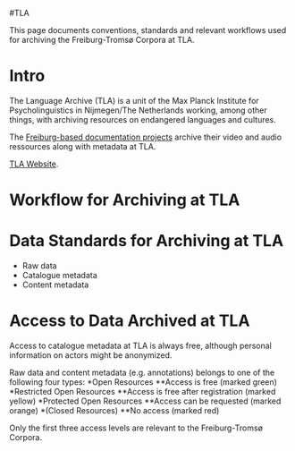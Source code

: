 #TLA

This page documents conventions, standards and relevant workflows used for archiving the Freiburg-Tromsø Corpora at TLA.

# Intro

The Language Archive (TLA) is a unit of the Max Planck Institute for Psycholinguistics in Nijmegen/The Netherlands working, among other things, with archiving resources on endangered languages and cultures.

The [Freiburg-based documentation projects](freiburg.html) archive their video and audio ressources along with metadata at TLA.

[TLA Website](http://tla.mpi.nl/).

# Workflow for Archiving at TLA

# Data Standards for Archiving at TLA

- Raw data
- Catalogue metadata
- Content metadata

# Access to Data Archived at TLA

Access to catalogue metadata at TLA is always free, although personal information on actors might be anonymized.

Raw data and content metadata (e.g. annotations) belongs to one of the following four types:
*Open Resources
\*\*Access is free (marked green)
*Restricted Open Resources
**Access is free after registration (marked yellow)
\*Protected Open Resources
**Access can be requested (marked orange)
\*(Closed Resources)
\*\*No access (marked red)

Only the first three access levels are relevant to the Freiburg-Tromsø Corpora.
